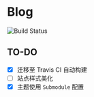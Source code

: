 # Blog

![Build Status](https://travis-ci.com/A1exInamin/A1exInamin.github.io.svg?branch=hexo)

## TO-DO

- [x] 迁移至 Travis CI 自动构建
- [ ] 站点样式美化
- [x] 主题使用 `Submodule` 配置
